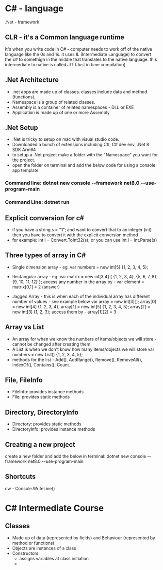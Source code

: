# C# - language
.Net - framework

## CLR - it's a Common language runtime
  It's when you write code in C# - computer needs to work off of the native language like the 0s and 1s. it uses IL (Intermediate Language) to convert the c# to somethign in the middle that translates to the native language. this intermediate to native is called JIT (Just in time compilation).

## .Net Architecture
  - .net apps are made up of classes. classes include data and method (functions).
  - Namespace is a group of related classes.
  - Assembly is a container of related namespaces - DLL or EXE
  - Application is made up of one or more Assembly

## .Net Setup
 - .Net is tricky to setup on mac with visual studio code.
 - Downloaded a bunch of extensions including C#, C# dev env, .Net 8 SDK Arm64
 - to setup a .Net project make a folder with the "Namespace" you want for the project.
 - open the folder on terminal and add the below code for using a console app template
  ### Command line: dotnet new console --framework net8.0 --use-program-main
  ### Command Line: dotnet run

 ## Explicit conversion for c#
 - if you have a string s = "1"; and want to convert that to an integer (int) then you have to convert it with the explicit conversion method
 - for example: int i = Convert.ToInt32(s); or you can use 
 int i = int.Parse(s)

 ## Three types of array in C#
 - Single dimension array - eg. var numbers = new int[5] {1, 2, 3, 4, 5};
 - Rectangular array - 
    eg. var matrix = new int[3,4] {
      {1, 2, 3, 4},
      {5, 6, 7, 8},
      {9, 10, 11, 12}
    };
    access any number in the array by - var element = matrix[0,1] = 2 (answer)
 
 - Jagged Array - this is when each of the individual array has different number of values - see example below
    var array = new int[3][];
    array[0] = new int[4] {1, 2, 3, 4};
    array[1] = new int[5] {1, 2, 3, 4, 5};
    array[2] = new int[3] {1, 2, 3};
    access them by - array[1][2] = 3

## Array vs List
  - An array for when we know the numbers of items/objects we will store - cannot be changed after creating them.
  - A List is when we don't know how many items/objects we will store
    var numbers = new List<int>() {1, 2, 3, 4, 5};
  - methods for the list - Add(), AddRange(), Remove(), RemoveAll(), IndexOf(), Contains(), Count.

## File, FileInfo
- FileInfo: provides instance methods
- File: provides static methods

## Directory, DirectoryInfo
- Directory: provides static methods
- DirectoryInfo: provides instance methods

## Creating a new project
create a new folder and add the below in terminal: 
dotnet new console --framework net8.0 --use-program-main

## Shortcuts
cw - Console.WriteLine()

# C# Intermediate Course

## Classes
- Made up of data (represented by fields) and Behaviour (represented by method or functions)
- Objects are instances of a class
- Constructors
  - assigns variables at class initiation
  - 
